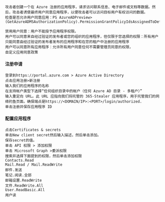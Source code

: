 	攻击者创建一个在 Azure 注册的应用程序，请求访问联系信息、电子邮件或文档等数据。然后，攻击者诱使最终用户同意应用程序，以便攻击者可以访问目标用户有权访问的数据。
	检查是否允许用户同意应用：PS AzureADPreview> (GetAzureADMSAuthorizationPolicy).PermissionGrantPolicyIdsAssignedToDefaultUserRole

	禁用用户同意：用户不能授予应用程序权限。
	用户可以同意来自经过验证的发布者或您的组织的应用程序，但仅限于您选择的权限：所有用户只能同意由经过验证的发布者发布的应用程序和在您的租户中注册的应用程序
	用户可以同意所有应用程序：允许所有用户同意任何不需要管理员同意的权限，
	自定义应用同意政策
#### 注册申请
  	登录到https://portal.azure.com > Azure Active Directory
	点击应用注册>新注册
	输入我们的应用程序的名称
	在支持帐户类型下选择“任何组织目录中的帐户（任何 Azure AD 目录 - 多租户）”
	输入重定向 URL。此 URL 应指向我们将托管的 365-Stealer 应用程序，用于托管我们的网络钓鱼页面。确保端点是https://<DOMAIN/IP>:<PORT>/login/authorized.
	单击注册并保存应用程序 ID
#### 配置应用程序
	点击Certificates & secrets
	单击New client secret然后输入描述，然后单击添加。
	保存secret的值。
	单击 API 权限 > 添加权限
	单击 Microsoft Graph >委派权限
	搜索并选择下面提到的权限，然后单击添加权限
	Contacts.Read
	Mail.Read / Mail.ReadWrite
	邮件.发送
	笔记.阅读.全部
	邮箱设置.ReadWrite
	文件.ReadWrite.All
	User.ReadBasic.All
	用户读

